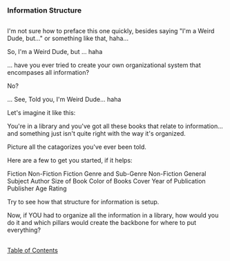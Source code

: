 ### Information Structure

##

I'm not sure how to preface this one quickly, besides saying "I'm a Weird Dude, but..." or something like that, haha... 

So, I'm a Weird Dude, but ... haha

... have you ever tried to create your own organizational system that encompases all information? 

No? 

... See, Told you, I'm Weird Dude... haha

Let's imagine it like this: 

You're in a library and you've got all these books that relate to information... and something just isn't quite right with the way it's organized. 

Picture all the catagorizes you've ever been told. 

Here are a few to get you started, if it helps:

Fiction
Non-Fiction
Fiction Genre and Sub-Genre
Non-Fiction General Subject
Author
Size of Book
Color of Books Cover
Year of Publication
Publisher
Age Rating

Try to see how that structure for information is setup.

Now, if YOU had to organize all the information in a library, how would you do it and which pillars would create the backbone for where to put everything? 



##

[Table of Contents](https://github.com/mycroftwilde/devil-steps-in-a-myth-system/tree/main/ref_guide)
